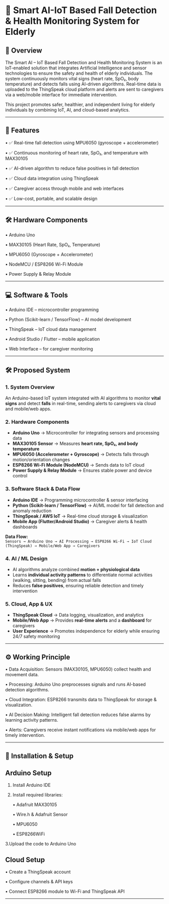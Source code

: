 # 🤖 Smart AI-IoT Based Fall Detection & Health Monitoring System for Elderly

📌 Overview
---
The Smart AI – IoT Based Fall Detection and Health Monitoring System is an IoT-enabled solution that integrates Artificial Intelligence and sensor technologies to ensure the safety and health of elderly individuals. The system continuously monitors vital signs (heart rate, SpO₂, body temperature) and detects falls using AI-driven algorithms. Real-time data is uploaded to the ThingSpeak cloud platform and alerts are sent to caregivers via a web/mobile interface for immediate intervention.

This project promotes safer, healthier, and independent living for elderly individuals by combining IoT, AI, and cloud-based analytics.

---

🎯 Features
---
• ✅ Real-time fall detection using MPU6050 (gyroscope + accelerometer)

• ✅ Continuous monitoring of heart rate, SpO₂, and temperature with MAX30105

• ✅ AI-driven algorithm to reduce false positives in fall detection

• ✅ Cloud data integration using ThingSpeak

• ✅ Caregiver access through mobile and web interfaces

• ✅ Low-cost, portable, and scalable design

---

🛠️ Hardware Components
---
• Arduino Uno

• MAX30105 (Heart Rate, SpO₂, Temperature)

• MPU6050 (Gyroscope + Accelerometer)

• NodeMCU / ESP8266 Wi-Fi Module

• Power Supply & Relay Module

---

💻 Software & Tools
---
• Arduino IDE – microcontroller programming

• Python (Scikit-learn / TensorFlow) – AI model development

• ThingSpeak – IoT cloud data management

• Android Studio / Flutter – mobile application

• Web Interface – for caregiver monitoring

---

## 🛠️ Proposed System


### 1. System Overview
An Arduino-based IoT system integrated with AI algorithms to monitor **vital signs** and detect **falls** in real-time, sending alerts to caregivers via cloud and mobile/web apps.

### 2. Hardware Components
- **Arduino Uno** → Microcontroller for integrating sensors and processing data  
- **MAX30105 Sensor** → Measures **heart rate, SpO₂, and body temperature**  
- **MPU6050 (Accelerometer + Gyroscope)** → Detects falls through motion/orientation changes  
- **ESP8266 Wi-Fi Module (NodeMCU)** → Sends data to IoT cloud  
- **Power Supply & Relay Module** → Ensures stable power and device control  

### 3. Software Stack & Data Flow
- **Arduino IDE** → Programming microcontroller & sensor interfacing  
- **Python (Scikit-learn / TensorFlow)** → AI/ML model for fall detection and anomaly reduction  
- **ThingSpeak / AWS IoT** → Real-time cloud storage & visualization  
- **Mobile App (Flutter/Android Studio)** → Caregiver alerts & health dashboards  

**Data Flow:**  
`Sensors → Arduino Uno → AI Processing → ESP8266 Wi-Fi → IoT Cloud (ThingSpeak) → Mobile/Web App → Caregivers`

### 4. AI / ML Design
- AI algorithms analyze combined **motion + physiological data**  
- Learns **individual activity patterns** to differentiate normal activities (walking, sitting, bending) from actual falls  
- Reduces **false positives**, ensuring reliable detection and timely intervention  

### 5. Cloud, App & UX
- **ThingSpeak Cloud** → Data logging, visualization, and analytics  
- **Mobile/Web App** → Provides **real-time alerts** and a **dashboard** for caregivers  
- **User Experience** → Promotes independence for elderly while ensuring 24/7 safety monitoring  

---

⚙️ Working Principle
---
• Data Acquisition: Sensors (MAX30105, MPU6050) collect health and movement data.

• Processing: Arduino Uno preprocesses signals and runs AI-based detection algorithms.

• Cloud Integration: ESP8266 transmits data to ThingSpeak for storage & visualization.

• AI Decision Making: Intelligent fall detection reduces false alarms by learning activity patterns.

• Alerts: Caregivers receive instant notifications via mobile/web apps for timely intervention.

---

🚀 Installation & Setup
---
Arduino Setup
---
1. Install Arduino IDE

2. Install required libraries:

     • Adafruit MAX30105

     • Wire.h & Adafruit Sensor

     • MPU6050

     • ESP8266WiFi

3.Upload the code to Arduino Uno

Cloud Setup
---
   • Create a ThingSpeak account

   • Configure channels & API keys

   •   Connect ESP8266 module to Wi-Fi and ThingSpeak API

---

